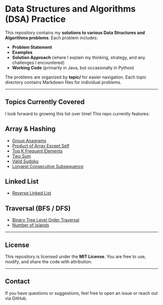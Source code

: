 # Data Structures and Algorithms (DSA) Practice

This repository contains my **solutions to various Data Structures and Algorithms problems**. Each problem includes:

- **Problem Statement**  
- **Examples**  
- **Solution Approach** (where I explain my thinking, strategy, and any challenges I encountered)  
- **Working Code** (primarily in Java, but occasionally in Python)  

The problems are organized by **topic/** for easier navigation.
Each topic directory contains Markdown files for individual problems. 

---

## **Topics Currently Covered**
I look forward to growing this list over time! This repo currently features:

## Array & Hashing
- [Group Anagrams](array-hash/group-anagrams.md)
- [Product of Array Except Self](array-hash/product-array-except-self.md)
- [Top K Frequent Elements](array-hash/top-k-freq.md)
- [Two Sum](array-hash/two-sum.md)
- [Valid Sudoku](array-hash/valid-sudoku.md)
- [Longest Consecutive Subsequence](array-hash/longest-consecutive-subsequence.md)

## Linked List
- [Reverse Linked List](linked-list/reverse-linked-list.md)

## Traversal (BFS / DFS)
- [Binary Tree Level Order Traversal](traversal/bt-level-order.md)
- [Number of Islands](traversal/num-islands.md)

---

## **License**

This repository is licensed under the **MIT License**. You are free to use, modify, and share the code with attribution.  

---

## **Contact**

If you have questions or suggestions, feel free to open an issue or reach out via GitHub.  
